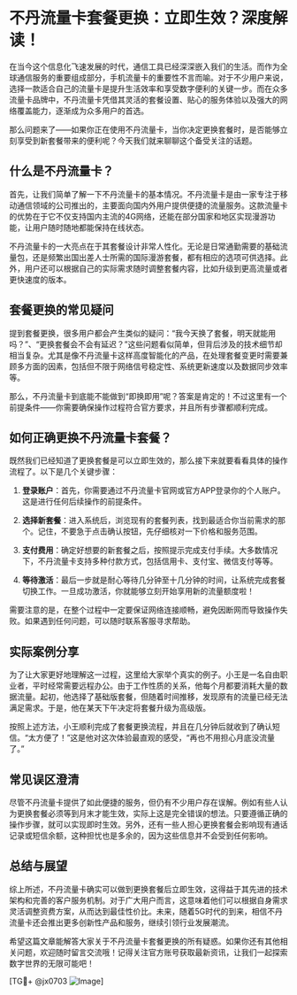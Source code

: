 # 不丹流量卡套餐更换：立即生效？深度解读！

在当今这个信息化飞速发展的时代，通信工具已经深深嵌入我们的生活。而作为全球通信服务的重要组成部分，手机流量卡的重要性不言而喻。对于不少用户来说，选择一款适合自己的流量卡是提升生活效率和享受数字便利的关键一步。而在众多流量卡品牌中，不丹流量卡凭借其灵活的套餐设置、贴心的服务体验以及强大的网络覆盖能力，逐渐成为众多用户的首选。

那么问题来了——如果你正在使用不丹流量卡，当你决定更换套餐时，是否能够立刻享受到新套餐带来的便利呢？今天我们就来聊聊这个备受关注的话题。

## 什么是不丹流量卡？

首先，让我们简单了解一下不丹流量卡的基本情况。不丹流量卡是由一家专注于移动通信领域的公司推出的，主要面向国内外用户提供便捷的流量服务。这款流量卡的优势在于它不仅支持国内主流的4G网络，还能在部分国家和地区实现漫游功能，让用户随时随地都能保持在线状态。

不丹流量卡的一大亮点在于其套餐设计非常人性化。无论是日常通勤需要的基础流量包，还是频繁出国出差人士所需的国际漫游套餐，都有相应的选项可供选择。此外，用户还可以根据自己的实际需求随时调整套餐内容，比如升级到更高流量或者更快速度的版本。

## 套餐更换的常见疑问

提到套餐更换，很多用户都会产生类似的疑问：“我今天换了套餐，明天就能用吗？”、“更换套餐会不会有延迟？”这些问题看似简单，但背后涉及的技术细节却相当复杂。尤其是像不丹流量卡这样高度智能化的产品，在处理套餐变更时需要兼顾多方面的因素，包括但不限于网络信号稳定性、系统更新速度以及数据同步效率等。

那么，不丹流量卡到底能不能做到“即换即用”呢？答案是肯定的！不过这里有一个前提条件——你需要确保操作过程符合官方要求，并且所有步骤都顺利完成。

## 如何正确更换不丹流量卡套餐？

既然我们已经知道了更换套餐是可以立即生效的，那么接下来就要看看具体的操作流程了。以下是几个关键步骤：

1. **登录账户**：首先，你需要通过不丹流量卡官网或官方APP登录你的个人账户。这是进行任何后续操作的前提条件。
   
2. **选择新套餐**：进入系统后，浏览现有的套餐列表，找到最适合你当前需求的那个。记住，不要急于点击确认按钮，先仔细核对一下价格和服务范围。

3. **支付费用**：确定好想要的新套餐之后，按照提示完成支付手续。大多数情况下，不丹流量卡支持多种付款方式，包括信用卡、支付宝、微信支付等等。

4. **等待激活**：最后一步就是耐心等待几分钟至十几分钟的时间，让系统完成套餐切换工作。一旦成功激活，你就能够立刻开始享用新的流量额度啦！

需要注意的是，在整个过程中一定要保证网络连接顺畅，避免因断网而导致操作失败。如果遇到任何问题，可以随时联系客服寻求帮助。

## 实际案例分享

为了让大家更好地理解这一过程，这里给大家举个真实的例子。小王是一名自由职业者，平时经常需要远程办公。由于工作性质的关系，他每个月都要消耗大量的数据流量。起初，他选择了基础版套餐，但随着时间推移，发现原有的流量已经无法满足需求。于是，他在某天下午决定将套餐升级为高级版。

按照上述方法，小王顺利完成了套餐更换流程，并且在几分钟后就收到了确认短信。“太方便了！”这是他对这次体验最直观的感受，“再也不用担心月底没流量了。”

## 常见误区澄清

尽管不丹流量卡提供了如此便捷的服务，但仍有不少用户存在误解。例如有些人认为更换套餐必须等到月末才能生效，实际上这是完全错误的想法。只要遵循正确的操作步骤，就可以实现即时生效。另外，还有一些人担心更换套餐会影响现有通话记录或短信余额，这种担忧也是多余的，因为这些信息并不会受到任何影响。

## 总结与展望

综上所述，不丹流量卡确实可以做到更换套餐后立即生效，这得益于其先进的技术架构和完善的客户服务机制。对于广大用户而言，这意味着他们可以根据自身需求灵活调整资费方案，从而达到最佳性价比。未来，随着5G时代的到来，相信不丹流量卡还会推出更多创新性产品和服务，继续引领行业发展潮流。

希望这篇文章能解答大家关于不丹流量卡套餐更换的所有疑惑。如果你还有其他相关问题，欢迎随时留言交流哦！记得关注官方账号获取最新资讯，让我们一起探索数字世界的无限可能吧！

[TG💪+ @jx0703 ![Image](https://github.com/user-attachments/assets/dbca1d08-cadb-493c-b0ec-ad6f7a83f270)]